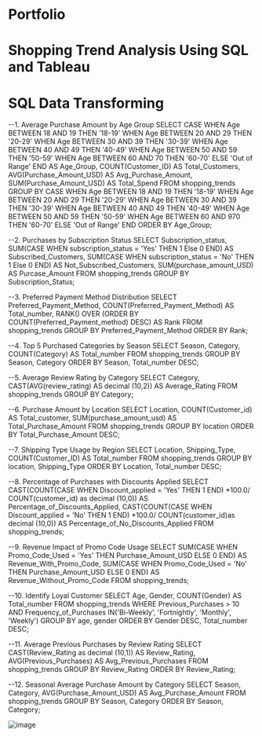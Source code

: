# Portfolio
# Shopping Trend Analysis Using SQL and Tableau
# SQL Data Transforming
--1. Average Purchase Amount by Age Group
SELECT 
    CASE 
        WHEN Age BETWEEN 18 AND 19 THEN '18-19'
        WHEN Age BETWEEN 20 AND 29 THEN '20-29'
        WHEN Age BETWEEN 30 AND 39 THEN '30-39'
        WHEN Age BETWEEN 40 AND 49 THEN '40-49'
        WHEN Age BETWEEN 50 AND 59 THEN '50-59'
        WHEN Age BETWEEN 60 AND 70 THEN '60-70'
        ELSE 'Out of Range'
    END AS Age_Group,
    COUNT(Customer_ID) AS Total_Customers,
    AVG(Purchase_Amount_USD) AS Avg_Purchase_Amount,
    SUM(Purchase_Amount_USD) AS Total_Spend
FROM shopping_trends
GROUP BY 
    CASE 
        WHEN Age BETWEEN 18 AND 19 THEN '18-19'
        WHEN Age BETWEEN 20 AND 29 THEN '20-29'
        WHEN Age BETWEEN 30 AND 39 THEN '30-39'
        WHEN Age BETWEEN 40 AND 49 THEN '40-49'
        WHEN Age BETWEEN 50 AND 59 THEN '50-59'
        WHEN Age BETWEEN 60 AND 970 THEN '60-70'
        ELSE 'Out of Range'
    END
ORDER BY Age_Group;

--2. Purchases by Subscription Status
SELECT Subscription_status,
	SUM(CASE WHEN subscription_status = 'Yes' THEN 1 Else 0 END) AS Subscribed_Customers,
	SUM(CASE WHEN subscription_status = 'No' THEN 1 Else 0 END) AS Not_Subscribed_Customers,
	SUM(purchase_amount_USD) AS Purcase_Amount
FROM shopping_trends
GROUP BY Subscription_Status;

--3. Preferred Payment Method Distribution
SELECT 
   Preferred_Payment_Method,
    COUNT(Preferred_Payment_Method) AS Total_number,
    RANK() OVER (ORDER BY COUNT(Preferred_Payment_method) DESC) AS Rank
FROM shopping_trends
GROUP BY Preferred_Payment_Method
ORDER BY Rank;

--4. Top 5 Purchased Categories by Season
SELECT Season, Category, COUNT(Category) AS Total_number
FROM shopping_trends
GROUP BY Season, Category
ORDER BY Season, Total_number DESC;

--5. Average Review Rating by Category
SELECT Category, CAST(AVG(review_rating) AS decimal (10,2)) AS Average_Rating
FROM shopping_trends
GROUP BY Category;

--6. Purchase Amount by Location
SELECT Location, COUNT(Customer_id) AS Total_customer, SUM(purchase_amount_usd) AS Total_Purchase_Amount
FROM shopping_trends
GROUP BY location
ORDER BY Total_Purchase_Amount DESC;

--7. Shipping Type Usage by Region
SELECT Location, Shipping_Type, COUNT(Customer_ID) AS Total_number
FROM shopping_trends
GROUP BY location, Shipping_Type
ORDER BY Location, Total_number DESC;

--8. Percentage of Purchases with Discounts Applied
SELECT CAST(COUNT(CASE WHEN Discount_applied = 'Yes' THEN 1 END) *100.0/ COUNT(customer_id) as decimal (10,0)) AS Percentage_of_Discounts_Applied,
	CAST(COUNT(CASE WHEN Discount_applied = 'No' THEN 1 END) *100.0/ COUNT(customer_id)as decimal (10,0)) AS Percentage_of_No_Discounts_Applied
FROM shopping_trends;

--9. Revenue Impact of Promo Code Usage
SELECT 
    SUM(CASE WHEN Promo_Code_Used = 'Yes' THEN Purchase_Amount_USD ELSE 0 END) AS Revenue_With_Promo_Code,
    SUM(CASE WHEN Promo_Code_Used = 'No' THEN Purchase_Amount_USD ELSE 0 END) AS Revenue_Without_Promo_Code
FROM shopping_trends;

--10. Identify Loyal Customer
SELECT Age, Gender, COUNT(Gender) AS Total_number
FROM shopping_trends
WHERE Previous_Purchases > 10 AND Frequency_of_Purchases IN('Bi-Weekly', 'Fortnightly', 'Monthly', 'Weekly')
GROUP BY age, gender
ORDER BY Gender DESC, Total_number DESC;

--11. Average Previous Purchases by Review Rating
SELECT CAST(Review_Rating as decimal (10,1)) AS Review_Rating,
    AVG(Previous_Purchases) AS Avg_Previous_Purchases
FROM shopping_trends
GROUP BY Review_Rating
ORDER BY Review_Rating;

--12. Seasonal Average Purchase Amount by Category
SELECT Season, Category,
    AVG(Purchase_Amount_USD) AS Avg_Purchase_Amount
FROM shopping_trends
GROUP BY Season, Category
ORDER BY Season, Category;

![image](https://github.com/user-attachments/assets/df814b5a-b662-48f6-bfcb-67577a3b6377)
